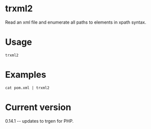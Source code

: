 # trxml2

Read an xml file and enumerate all paths to elements in xpath syntax.

# Usage

    trxml2

# Examples

    cat pom.xml | trxml2

# Current version

0.14.1 -- updates to trgen for PHP.
